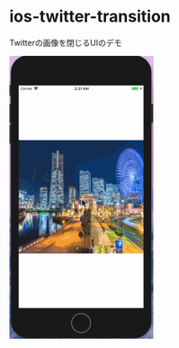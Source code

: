 # ios-twitter-transition
Twitterの画像を閉じるUIのデモ

![result](https://github.com/stv-yokudera/ios-twitter-transition/blob/media/media/demo.gif)
